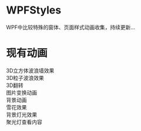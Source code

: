 # WPFStyles
WPF中比较特殊的窗体、页面样式动画收集，持续更新...

# 现有动画
3D立方体波浪墙效果  
3D粒子波浪效果  
3D翻转  
图片变换动画  
背景动画  
雪花效果  
背景灯光效果  
聚光灯查看内容